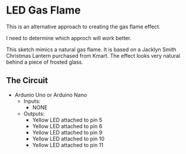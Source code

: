 # LED Gas Flame

This is an alternative approach to creating the gas flame effect.

I need to determine which approch will work better.

This sketch mimics a natural gas flame. It is based on a Jacklyn Smith Christmas Lantern purchased from Kmart. The effect looks very natural behind a piece of frosted glass.

## The Circuit
- Ardunio Uno or Arduino Nano
  - Inputs:
    - NONE
  - Outputs:
    - Yellow LED attached to pin 5
    - Yellow LED attached to pin 6
    - Yellow LED attached to pin 9
    - Yellow LED attached to pin 10
    - Yellow LED attached to pin 11

